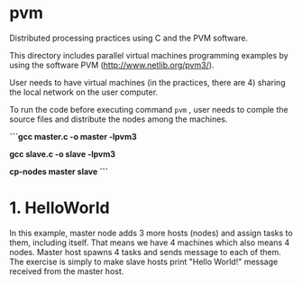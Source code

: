 # pvm
Distributed processing practices using C and the PVM software.

This directory includes parallel virtual machines programming examples by using the software PVM (http://www.netlib.org/pvm3/).

User needs to have virtual machines (in the practices, there are 4) sharing the local network on the user computer.

To run the code before executing command `pvm` , user needs to comple the source files and distribute the nodes among the machines.

<b>```gcc master.c -o master -lpvm3

   gcc slave.c -o slave -lpvm3

   cp-nodes master slave ```</b>

# 1. HelloWorld

In this example, master node adds 3 more hosts (nodes) and assign tasks to them, including itself. That means we have 4 machines which also means 4 nodes. Master host spawns 4 tasks and sends message to each of them. The exercise is simply to make slave hosts print "Hello World!" message received from the master host.